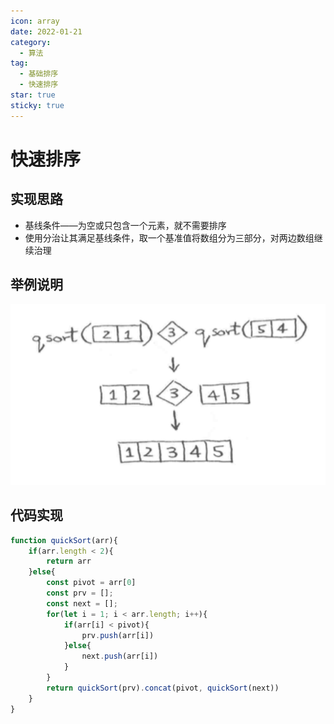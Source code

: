 ```yaml
---
icon: array
date: 2022-01-21
category:
  - 算法
tag:
  - 基础排序
  - 快速排序
star: true
sticky: true
---
```


# 快速排序

## 实现思路

- 基线条件——为空或只包含一个元素，就不需要排序
- 使用分治让其满足基线条件，取一个基准值将数组分为三部分，对两边数组继续治理

## 举例说明

![例子](./images/quicksort.png)

## 代码实现

```javascript
function quickSort(arr){
    if(arr.length < 2){
        return arr
    }else{
        const pivot = arr[0]
        const prv = [];
        const next = [];
        for(let i = 1; i < arr.length; i++){
            if(arr[i] < pivot){
                prv.push(arr[i])
            }else{
                next.push(arr[i])
            }
        }
        return quickSort(prv).concat(pivot, quickSort(next))
    }
}
```

